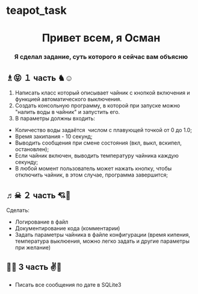 # teapot_task
<h1 align="center">Привет всем, я Осман</a> </h1>
<h3 align="center"> Я сделал задание, суть которого я сейчас вам объясню</h3>

♗😝  １ часть  ♞☺
-------------------

1. Написать класс который описывает чайник с кнопкой включения и функцией автоматического выключения.
2. Создать консольную программу, в которой при запуске можно "налить воды в чайник" и запустить его.
3. В параметры должны входить:
- Количество воды задаётся  числом с плавующей точкой от 0 до 1.0;
- Время закипания - 10 секунд;
- Выводить сообщения при смене состояния (вкл, выкл, вскипел, остановлен);
- Если чайник включен, выводить температуру чайника каждую секунду;
- В любой момент пользователь может нажать кнопку, чтобы отключить чайник, в этом случае, программа завершится;

♬☠  ２ часть  💘💙
-------------------
Сделать:
- Логирование в файл
- Документирование кода (комментарии)
- Задать параметры чайника в файле конфигурации (время кипения, температура выклюения, можно легко задать и другие параметры при желание)

🐻🐺  3 часть  ✌💝
-------------------
 - Писать все сообщения по дате в SQLite3
